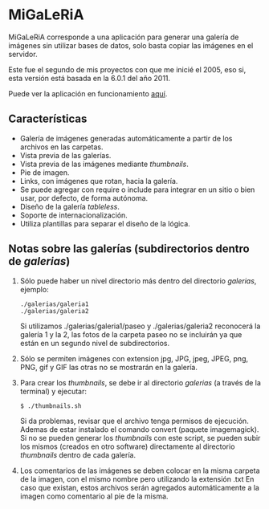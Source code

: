 MiGaLeRiA
=========

MiGaLeRiA corresponde a una aplicación para generar una galería de imágenes sin utilizar bases de datos, solo basta copiar las imágenes en el servidor.

Este fue el segundo de mis proyectos con que me inicié el 2005, eso si, esta versión está basada en la 6.0.1 del año 2011.

Puede ver la aplicación en funcionamiento [aquí](http://mi.delaf.cl/migaleria).

Características
---------------

- Galería de imágenes generadas automáticamente a partir de los archivos en las carpetas.
- Vista previa de las galerías.
- Vista previa de las imágenes mediante *thumbnails*.
- Pie de imagen.
- Links, con imágenes que rotan, hacia la galería.
- Se puede agregar con require o include para integrar en un sitio o bien usar, por defecto, de forma autónoma.
- Diseño de la galería *tableless*.
- Soporte de internacionalización.
- Utiliza plantillas para separar el diseño de la lógica.

Notas sobre las galerías (subdirectorios dentro de *galerias*)
--------------------------------------------------------------

1.  Sólo puede haber un nivel directorio más dentro del directorio *galerias*, ejemplo:

        ./galerias/galeria1
        ./galerias/galeria2

    Si utilizamos ./galerias/galeria1/paseo y ./galerias/galeria2 reconocerá la galería 1 y la 2, las fotos de la carpeta paseo no se incluirán ya que están en un segundo nivel de subdirectorios.

2.  Sólo se permiten imágenes con extension jpg, JPG, jpeg, JPEG, png, PNG, gif y GIF las otras no se mostrarán en la galería.

3.  Para crear los *thumbnails*, se debe ir al directorio *galerias* (a través de la terminal) y ejecutar:

        $ ./thumbnails.sh

    Si da problemas, revisar que el archivo tenga permisos de ejecución. Ademas de estar instalado el comando convert (paquete imagemagick). Si no se pueden generar los *thumbnails* con este script, se pueden subir los mismos (creados en otro software) directamente al directorio *thumbnails* dentro de cada galería.

4.  Los comentarios de las imágenes se deben colocar en la misma carpeta de la imagen, con el mismo nombre pero utilizando la extensión .txt En caso que existan, estos archivos serán agregados automáticamente a la imagen como comentario al pie de la misma.
